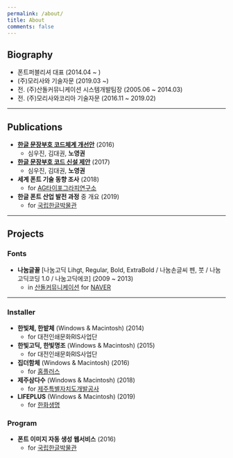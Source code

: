 ```yaml
---
permalink: /about/
title: About
comments: false
---
```


## Biography

- 폰트퍼블리셔 대표 (2014.04 ~ )
- (주)모리사와 기술자문 (2019.03 ~)
- 전. (주)산돌커뮤니케이션 시스템개발팀장 (2005.06 ~ 2014.03)
- 전. (주)모리사와코리아 기술자문 (2016.11 ~ 2019.02)

---
## Publications

- [**한글 문장부호 코드체계 개선안**](http://www.hangeul.go.kr/bbs/noticeBbsView.do?curr_menu_cd=0107010000&pageIndex=1&bbs_id=1&bbs_no=320&mode=&search_type=title&search_text=) (2016)
  - 심우진, 김대권, **노영권**
- [**한글 문장부호 코드 신설 제안**](https://www.hangeul.go.kr/bbs/publicBbsView.do?curr_menu_cd=0105050000&pageIndex=3&search_type=title&search_text=&bbs_id=4&bbs_no=36&mode=) (2017)
  - 심우진, 김대권, **노영권**
- **세계 폰트 기술 동향 조사** (2018)
  - for [AG타이포그라피연구소](http://agfont.com)
- **한글 폰트 산업 발전 과정** 중 개요 (2019)
  - for [국립한글박물관](https://www.hangeul.go.kr)

---
## Projects

### Fonts

- **나눔글꼴** [나눔고딕 Lihgt, Regular, Bold, ExtraBold / 나눔손글씨 펜, 붓 / 나눔고딕코딩 1.0 / 나눔고딕에코] (2009 ~ 2013)
  - in [산돌커뮤니케이션](http://www.sandoll.co.kr) for [NAVER](https://www.naver.com)

---
### Installer

- **한빛체, 한밭체** (Windows & Macintosh) (2014)
  - for 대전인쇄문화RIS사업단
- **한빛고딕, 한빛명조** (Windows & Macintosh) (2015)
  - for 대전인쇄문화RIS사업단
- **집더함체** (Windows & Macintosh) (2016)
  - for [홈플러스](http://www.homeplus.co.kr)
- **제주삼다수** (Windows & Macintosh) (2018)
  - for [제주특별자치도개발공사](http://www.jpdc.co.kr)
- **LIFEPLUS** (Windows & Macintosh) (2019)
  - for [한화생명](https://www.hanwha.co.kr)

### Program
- **폰트 이미지 자동 생성 웹서비스** (2016)
  - for [국립한글박물관](https://www.hangeul.go.kr)
  

